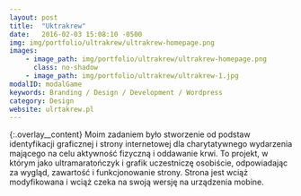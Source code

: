 ```yaml
---
layout: post
title:  "Uktrakrew"
date:   2016-02-03 15:08:10 -0500
img: img/portfolio/ultrakrew/ultrakrew-homepage.png
images: 
    - image_path: img/portfolio/ultrakrew/ultrakrew-homepage.png
      class: no-shadow
    - image_path: img/portfolio/ultrakrew/ultrakrew-1.jpg
modalID: modalGame
keywords: Branding / Design / Development / Wordpress
category: Design
website: ulrtakrew.pl
---
```

{:.overlay__content}
Moim zadaniem było stworzenie od podstaw identyfikacji graficznej i strony internetowej dla charytatywnego wydarzenia mającego na celu aktywność fizyczną i oddawanie krwi. To projekt, w którym jako ultramaratończyk i grafik uczestniczę osobiście, odpowiadając za wygląd, zawartość i funkcjonowanie strony. Strona jest wciąż modyfikowana i wciąż czeka na swoją wersję na urządzenia mobine.